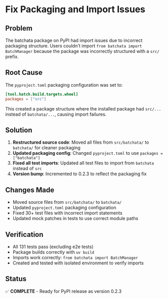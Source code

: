 # Fix Packaging and Import Issues

## Problem
The batchata package on PyPI had import issues due to incorrect packaging structure. Users couldn't import `from batchata import BatchManager` because the package was incorrectly structured with a `src/` prefix.

## Root Cause
The `pyproject.toml` packaging configuration was set to:
```toml
[tool.hatch.build.targets.wheel]
packages = ["src"]
```

This created a package structure where the installed package had `src/...` instead of `batchata/...`, causing import failures.

## Solution
1. **Restructured source code**: Moved all files from `src/batchata/` to `batchata/` for cleaner packaging
2. **Updated packaging config**: Changed `pyproject.toml` to use `packages = ["batchata"]`
3. **Fixed all test imports**: Updated all test files to import from `batchata` instead of `src`
4. **Version bump**: Incremented to 0.2.3 to reflect the packaging fix

## Changes Made
- Moved source files from `src/batchata/` to `batchata/`
- Updated `pyproject.toml` packaging configuration
- Fixed 30+ test files with incorrect import statements
- Updated mock patches in tests to use correct module paths

## Verification
- All 131 tests pass (excluding e2e tests)
- Package builds correctly with `uv build`
- Imports work correctly: `from batchata import BatchManager`
- Created and tested with isolated environment to verify imports

## Status
✅ **COMPLETE** - Ready for PyPI release as version 0.2.3